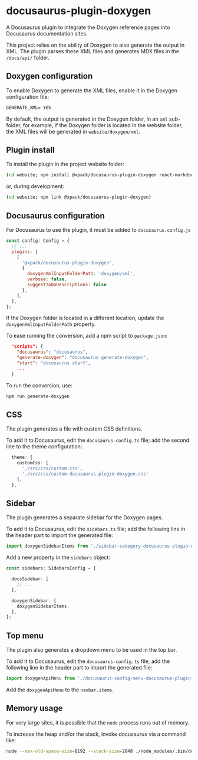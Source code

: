# docusaurus-plugin-doxygen

A Docusaurus plugin to integrate the Doxygen reference pages into Docusaurus documentation sites.

This project relies on the ability of Doxygen to also generate the output in XML.
The plugin parses these XML files and generates MDX files
in the `/docs/api/` folder.

## Doxygen configuration

To enable Doxygen to generate the XML files, enable it in the Doxygen
configuration file:

```txt
GENERATE_XML= YES
```

By default, the output is generated in the Doxygen folder, in an `xml`
sub-folder, for example, if the Doxygen folder is located in the
website folder, the XML files will be generated in `website/doxygen/xml`.

## Plugin install

To install the plugin in the project website folder:

```sh
(cd website; npm install @xpack/docusaurus-plugin-doxygen react-markdown --save-dev)
```

or, during development:

```sh
(cd website; npm link @xpack/docusaurus-plugin-doxygen)
```

## Docusaurus configuration

For Docusaurus to use the plugin, it must be added to `docusaurus.config.js`

```js
const config: Config = {
  // ...
  plugins: [
    [
      '@xpack/docusaurus-plugin-doxygen',
      {
        doxygenXmlInputFolderPath: 'doxygen/xml',
        verbose: false,
        suggestToDoDescriptions: false
      },
    ],
  ],
};
```

If the Doxygen folder is located in a different location, update the
`doxygenXmlInputFolderPath` property.

To ease running the conversion, add a npm script to `package.json`:

```json
  "scripts": {
    "docusaurus": "docusaurus",
    "generate-doxygen": "docusaurus generate-doxygen",
    "start": "docusaurus start",
    ...
  }
```

To run the conversion, use:

```sh
npm run generate-doxygen
```

## CSS

The plugin generates a file with custom CSS definitions.

To add it to Docusaurus, edit the `docusaurus-config.ts` file; add the
second line to the theme configuration:

```ts
  theme: {
    customCss: [
      './src/css/custom.css',
      './src/css/custom-docusaurus-plugin-doxygen.css'
    ],
  },
```

## Sidebar

The plugin generates a separate sidebar for the Doxygen pages.

To add it to Docusaurus, edit the `sidebars.ts` file; add the
following line in the header part to import the generated file:

```ts
import doxygenSidebarItems from './sidebar-category-docusaurus-plugin-doxygen.json';
```

Add a new property in the `sidebars` object:

```ts
const sidebars: SidebarsConfig = {

  docsSidebar: [
    // ...
  ],

  doxygenSidebar: [
    doxygenSidebarItems,
  ],
};
```

## Top menu

The plugin also generates a dropdown menu to be used in the top bar.

To add it to Docusaurus, edit the `docusaurus-config.ts` file; add the
following line in the header part to import the generated file:

```ts
import doxygenApiMenu from './docusaurus-config-menu-docusaurus-plugin-doxygen.json'
```

Add the `doxygenApiMenu` to the `navbar.items`.

## Memory usage

For very large sites, it is possible that the `node` process runs out of memory.

To increase the heap and/or the stack, invoke docusaurus via a command like:

```sh
node --max-old-space-size=8192 --stack-size=2048 ./node_modules/.bin/docusaurus generate-doxygen
```
